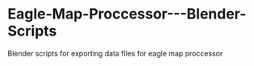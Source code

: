 # Eagle-Map-Proccessor---Blender-Scripts
Blender scripts for exporting data files for eagle map proccessor
